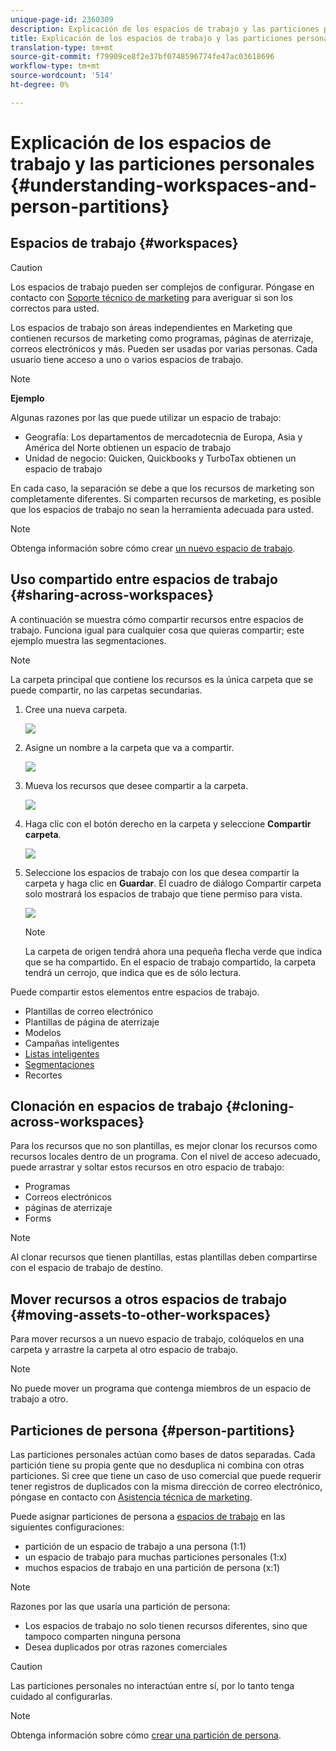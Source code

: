 ```yaml
---
unique-page-id: 2360309
description: Explicación de los espacios de trabajo y las particiones personales - Documentos de marketing - Documentación del producto
title: Explicación de los espacios de trabajo y las particiones personales
translation-type: tm+mt
source-git-commit: f79909ce8f2e37bf0748596774fe47ac03618696
workflow-type: tm+mt
source-wordcount: '514'
ht-degree: 0%

---
```



# Explicación de los espacios de trabajo y las particiones personales {#understanding-workspaces-and-person-partitions}

## Espacios de trabajo {#workspaces}

>[!CAUTION]
>
>Los espacios de trabajo pueden ser complejos de configurar. Póngase en contacto con [Soporte técnico de marketing](https://nation.marketo.com/t5/Support/ct-p/Support) para averiguar si son los correctos para usted.

Los espacios de trabajo son áreas independientes en Marketing que contienen recursos de marketing como programas, páginas de aterrizaje, correos electrónicos y más. Pueden ser usadas por varias personas. Cada usuario tiene acceso a uno o varios espacios de trabajo.

>[!NOTE]
>
>**Ejemplo**
>
>Algunas razones por las que puede utilizar un espacio de trabajo:
>
>* Geografía: Los departamentos de mercadotecnia de Europa, Asia y América del Norte obtienen un espacio de trabajo
>* Unidad de negocio: Quicken, Quickbooks y TurboTax obtienen un espacio de trabajo

>
>
En cada caso, la separación se debe a que los recursos de marketing son completamente diferentes. Si comparten recursos de marketing, es posible que los espacios de trabajo no sean la herramienta adecuada para usted.

>[!NOTE]
>
>Obtenga información sobre cómo crear [un nuevo espacio de trabajo](/help/marketo/product-docs/administration/workspaces-and-person-partitions/create-a-new-workspace.md).

## Uso compartido entre espacios de trabajo {#sharing-across-workspaces}

A continuación se muestra cómo compartir recursos entre espacios de trabajo. Funciona igual para cualquier cosa que quieras compartir; este ejemplo muestra las segmentaciones.

>[!NOTE]
>
>La carpeta principal que contiene los recursos es la única carpeta que se puede compartir, no las carpetas secundarias.

1. Cree una nueva carpeta.

   ![](assets/one.png)

1. Asigne un nombre a la carpeta que va a compartir.

   ![](assets/two.png)

1. Mueva los recursos que desee compartir a la carpeta.

   ![](assets/three.png)

1. Haga clic con el botón derecho en la carpeta y seleccione **Compartir carpeta**.

   ![](assets/four.png)

1. Seleccione los espacios de trabajo con los que desea compartir la carpeta y haga clic en **Guardar**. El cuadro de diálogo Compartir carpeta solo mostrará los espacios de trabajo que tiene permiso para vista.

   ![](assets/image2015-5-27-11-3a6-3a40.png)

   >[!NOTE]
   >
   >La carpeta de origen tendrá ahora una pequeña flecha verde que indica que se ha compartido. En el espacio de trabajo compartido, la carpeta tendrá un cerrojo, que indica que es de sólo lectura.

Puede compartir estos elementos entre espacios de trabajo.

* Plantillas de correo electrónico
* Plantillas de página de aterrizaje
* Modelos
* Campañas inteligentes
* [Listas inteligentes](/help/marketo/product-docs/core-marketo-concepts/smart-lists-and-static-lists/using-smart-lists/reference-a-list-or-smart-list-across-workspaces.md)
* [Segmentaciones](/help/marketo/product-docs/administration/workspaces-and-person-partitions/share-segmentations-across-workspaces-and-partitions.md)
* Recortes

## Clonación en espacios de trabajo {#cloning-across-workspaces}

Para los recursos que no son plantillas, es mejor clonar los recursos como recursos locales dentro de un programa.  Con el nivel de acceso adecuado, puede arrastrar y soltar estos recursos en otro espacio de trabajo:

* Programas
* Correos electrónicos
* páginas de aterrizaje
* Forms

>[!NOTE]
>
>Al clonar recursos que tienen plantillas, estas plantillas deben compartirse con el espacio de trabajo de destino.

## Mover recursos a otros espacios de trabajo {#moving-assets-to-other-workspaces}

Para mover recursos a un nuevo espacio de trabajo, colóquelos en una carpeta y arrastre la carpeta al otro espacio de trabajo.

>[!NOTE]
>
>No puede mover un programa que contenga miembros de un espacio de trabajo a otro.

## Particiones de persona {#person-partitions}

Las particiones personales actúan como bases de datos separadas. Cada partición tiene su propia gente que no desduplica ni combina con otras particiones. Si cree que tiene un caso de uso comercial que puede requerir tener registros de duplicados con la misma dirección de correo electrónico, póngase en contacto con [Asistencia técnica de marketing](https://nation.marketo.com/t5/Support/ct-p/Support).

Puede asignar particiones de persona a [espacios de trabajo](create-a-new-workspace.md) en las siguientes configuraciones:

* partición de un espacio de trabajo a una persona (1:1)
* un espacio de trabajo para muchas particiones personales (1:x)
* muchos espacios de trabajo en una partición de persona (x:1)

>[!NOTE]
>
>Razones por las que usaría una partición de persona:
>
>* Los espacios de trabajo no solo tienen recursos diferentes, sino que tampoco comparten ninguna persona
>* Desea duplicados por otras razones comerciales


>[!CAUTION]
>
>Las particiones personales no interactúan entre sí, por lo tanto tenga cuidado al configurarlas.

>[!NOTE]
>
>Obtenga información sobre cómo [crear una partición de persona](/help/marketo/product-docs/administration/workspaces-and-person-partitions/create-a-person-partition.md).
